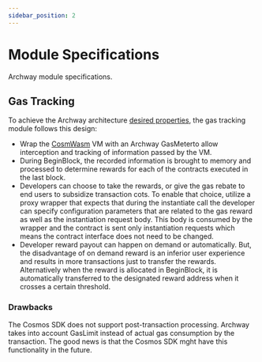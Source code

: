 ```yaml
---
sidebar_position: 2
---
```


# Module Specifications

Archway module specifications. 

## Gas Tracking

To achieve the Archway architecture [desired properties](./overview.md), the gas tracking module follows this design:

- Wrap the [CosmWasm](../advanced/wasm#CosmWasm) VM with an Archway GasMeterto allow interception and tracking of information passed by the VM.
- During BeginBlock, the recorded information is brought to memory and processed to determine rewards for each of the contracts executed in the last block. 
- Developers can choose to take the rewards, or give the gas rebate to end users to subsidize transaction cots. To enable that choice, utilize a proxy wrapper that expects that during the instantiate call the developer can specify configuration parameters that are related to the gas reward as well as the instantiation request body. This body is consumed by the wrapper and the contract is sent only instantiation requests which means the contract interface does not need to be changed.
- Developer reward payout can happen on demand or automatically. But, the disadvantage of on demand reward is an inferior user experience and results in more transactions just to transfer the rewards. Alternatively when the reward is allocated in BeginBlock, it is automatically transferred to the designated reward address when it crosses a certain threshold. 

### Drawbacks

The Cosmos SDK does not support post-transaction processing. Archway takes into account GasLimit instead of actual gas consumption by the transaction. The good news is that the Cosmos SDK mght have this functionality in the future.
